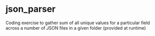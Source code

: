 # json_parser
Coding exercise to gather sum of all unique values for a particular field across a number of JSON files in a given folder (provided at runtime)
